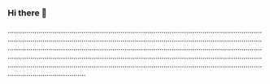 ### Hi there 👋

..................................................................................................................................................................................................................................................................................................................................................................................................................................................................................................................................................................................................................................................................................